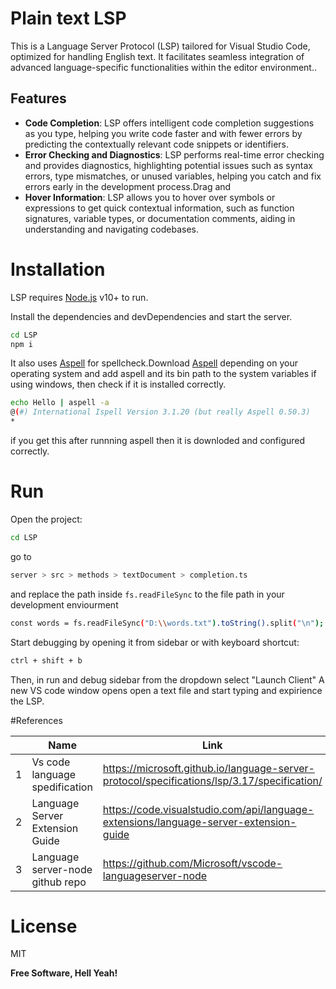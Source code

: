 # Plain text LSP

This is a Language Server Protocol (LSP) tailored for Visual Studio Code, optimized for handling English text. It facilitates seamless integration of advanced language-specific functionalities within the editor environment..

## Features

- **Code Completion**: LSP offers intelligent code completion suggestions as you type, helping you write code faster and with fewer errors by predicting the contextually relevant code snippets or identifiers.
- **Error Checking and Diagnostics**: LSP performs real-time error checking and provides diagnostics, highlighting potential issues such as syntax errors, type mismatches, or unused variables, helping you catch and fix errors early in the development process.Drag and
- **Hover Information**: LSP allows you to hover over symbols or expressions to get quick contextual information, such as function signatures, variable types, or documentation comments, aiding in understanding and navigating codebases.

# Installation

LSP requires [Node.js](https://nodejs.org/) v10+ to run.

Install the dependencies and devDependencies and start the server.

```sh
cd LSP
npm i
```

It also uses [Aspell](http://aspell.net/) for spellcheck.Download [Aspell](http://aspell.net/win32/) depending on your operating system and add aspell and its bin path to the system variables if using windows, then check
if it is installed correctly.

```sh
echo Hello | aspell -a
@(#) International Ispell Version 3.1.20 (but really Aspell 0.50.3)
*
```

if you get this after runnning aspell then it is downloded and configured correctly.

# Run

Open the project:

```sh
cd LSP
```

go to

```sh
server > src > methods > textDocument > completion.ts
```

and replace the path inside `fs.readFileSync` to the file path in your development enviourment

```sh
const words = fs.readFileSync("D:\\words.txt").toString().split("\n");
```

Start debugging by opening it from sidebar or with keyboard shortcut:

```sh
ctrl + shift + b
```

Then, in run and debug sidebar from the dropdown select "Launch Client"
A new VS code window opens open a text file and start typing and expirience the
LSP.

#References

|     | Name                             | Link                                                                                        |
| --- | -------------------------------- | ------------------------------------------------------------------------------------------- |
| 1   | Vs code language spedification   | https://microsoft.github.io/language-server-protocol/specifications/lsp/3.17/specification/ |
| 2   | Language Server Extension Guide  | https://code.visualstudio.com/api/language-extensions/language-server-extension-guide       |
| 3   | Language server-node github repo | https://github.com/Microsoft/vscode-languageserver-node                                     |

# License

MIT

**Free Software, Hell Yeah!**
